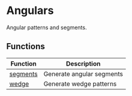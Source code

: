 # Angulars

Angular patterns and segments.

## Functions

| Function | Description |
|----------|-------------|
| [segments](segments.md) | Generate angular segments |
| [wedge](wedge.md) | Generate wedge patterns |
